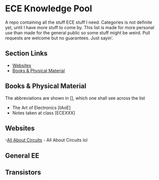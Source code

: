 # ECE Knowledge Pool
A repo containing all the stuff ECE stuff I need. Categories is not definite yet, until I have more stuff to come by. This list is made for more personal use than made for the general public so some stuff might be weird. Pull requests are welcome but no guarantees. Just sayin'.

## Section Links
- [Websites](#websites)
- [Books & Physical Material](#books--physical-material)

## Books & Physical Material
The abbreviations are shown in [], which one shall see across the list
- The Art of Electronics [tAoE]
- Notes taken at class [ECEXXX]

## Websites
-[All About Circuits](http://www.allaboutcircuits.com/education/) - All About Circuits lol

## General EE

## Transistors
